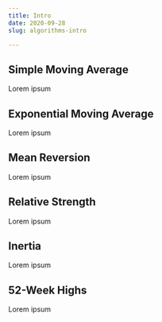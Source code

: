 ```yaml
---
title: Intro
date: 2020-09-28
slug: algorithms-intro

---
```

## Simple Moving Average

Lorem ipsum

## Exponential Moving Average

Lorem ipsum

## Mean Reversion

Lorem ipsum

## Relative Strength

Lorem ipsum

## Inertia

Lorem ipsum

## 52-Week Highs

Lorem ipsum